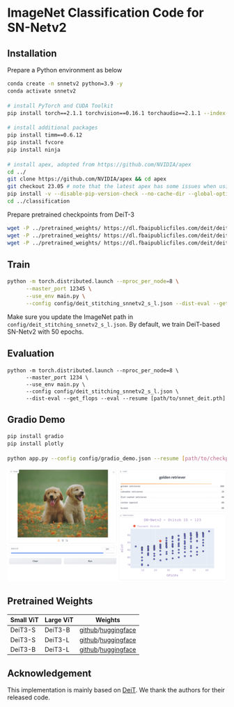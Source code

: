 # ImageNet Classification Code for SN-Netv2



## Installation

Prepare a Python environment as below

```bash
conda create -n snnetv2 python=3.9 -y
conda activate snnetv2

# install PyTorch and CUDA Toolkit
pip install torch==2.1.1 torchvision==0.16.1 torchaudio==2.1.1 --index-url https://download.pytorch.org/whl/cu118

# install additional packages
pip install timm==0.6.12
pip install fvcore
pip install ninja

# install apex, adopted from https://github.com/NVIDIA/apex
cd ../
git clone https://github.com/NVIDIA/apex && cd apex
git checkout 23.05 # note that the latest apex has some issues when using fusedlamb optimizer
pip install -v --disable-pip-version-check --no-cache-dir --global-option="--cpp_ext" --global-option="--cuda_ext" ./
cd ../classification
```

Prepare pretrained checkpoints from DeiT-3
```bash
wget -P ../pretrained_weights/ https://dl.fbaipublicfiles.com/deit/deit_3_small_224_21k.pth 
wget -P ../pretrained_weights/ https://dl.fbaipublicfiles.com/deit/deit_3_base_224_21k.pth 
wget -P ../pretrained_weights/ https://dl.fbaipublicfiles.com/deit/deit_3_large_224_21k.pth 
```

## Train

```bash
python -m torch.distributed.launch --nproc_per_node=8 \
      --master_port 12345 \
      --use_env main.py \
      --config config/deit_stitching_snnetv2_s_l.json --dist-eval --get_flops
```

Make sure you update the ImageNet path in `config/deit_stitching_snnetv2_s_l.json`. By default, we train DeiT-based SN-Netv2 with 50 epochs.



## Evaluation

```
python -m torch.distributed.launch --nproc_per_node=8 \
      --master_port 1234 \
      --use_env main.py \
      --config config/deit_stitching_snnetv2_s_l.json \
      --dist-eval --get_flops --eval --resume [path/to/snnet_deit.pth]
```



## Gradio Demo

```bash
pip install gradio
pip install plotly

python app.py --config config/gradio_demo.json --resume [path/to/checkpoints]
```

![classification_gradio_demo](../.github/classification_gradio_demo.png)



## Pretrained Weights

| Small ViT | Large ViT | Weights                                                      |
| --------- | --------- | ------------------------------------------------------------ |
| DeiT3-S   | DeiT3-B   | [github](https://github.com/ziplab/SN-Netv2/releases/download/1.0/snnetv2_deit3_s_b.pth)/[huggingface](https://huggingface.co/ziplab/snnetv2_deit3_s_b_imagenet_1k/blob/main/snnetv2_deit3_s_b.pth) |
| DeiT3-S   | DeiT3-L   | [github](https://github.com/ziplab/SN-Netv2/releases/download/1.0/snnetv2_deit3_s_l.pth)/[huggingface](https://huggingface.co/ziplab/snnetv2_deit3_s_l_imagenet_1k/blob/main/snnetv2_deit3_s_l.pth) |
| DeiT3-B   | DeiT3-L   | [github](https://github.com/ziplab/SN-Netv2/releases/download/1.0/snnetv2_deit3_b_l.pth)/[huggingface](https://huggingface.co/ziplab/snnetv2_deit3_b_l_imagenet_1k/blob/main/snnetv2_deit3_b_l.pth) |



## Acknowledgement

This implementation is mainly based on [DeiT](https://github.com/facebookresearch/deit). We thank the authors for their released code.

